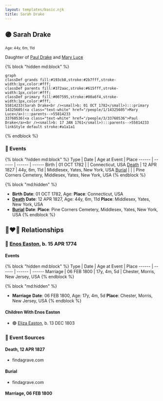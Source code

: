 ```yaml
---
layout: templates/basic.njk
title: Sarah Drake
---
```

## 🟣 Sarah Drake
<small>Age: 44y, 6m, 11d</small>

Daughter of [Paul Drake](/people/3/33760536) and [Mary Luce](/people/1/14325605)

{% block "hidden md:block" %}
```mermaid
graph
classDef grands fill:#193cb8,stroke:#2b7fff,stroke-width:1px,color:#fff;
classDef parents fill:#372aac,stroke:#615fff,stroke-width:1px,color:#fff;
classDef primary fill:#007595,stroke:#00a6f4,stroke-width:1px,color:#fff;
55814233(Sarah Drake<br /><small>b: 01 OCT 1782</small>):::primary
14325605(<a class="text-white" href="/people/1/14325605">Mary Luce</a>):::parents-->55814233
33760536(<a class="text-white" href="/people/3/33760536">Paul Drake</a><br /><small>b: 17 JAN 1761</small>):::parents-->55814233
linkStyle default stroke:#a1a1a1
```
{% endblock %}

### 📆 Events

{% block "hidden md:block" %}
Type | Date | Age at Event | Place
------ | ------ | ------ | ------
Birth | 01 OCT 1782 |  | Connecticut, USA
[Death](#event-event-4) | 12 APR 1827 | 44y, 6m, 11d | Middlesex, Yates, New York, USA
[Burial](#event-event-5) |  |  | Pine Corners Cemetery, Middlesex, Yates, New York, USA
{% endblock %}

{% block "md:hidden" %}
- **Birth**
**Date**: 01 OCT 1782, Age:
**Place**: Connecticut, USA
- **[Death](#event-event-4)**
**Date**: 12 APR 1827, Age: 44y, 6m, 11d
**Place**: Middlesex, Yates, New York, USA
- **[Burial](#event-event-5)**
**Date**:
**Place**: Pine Corners Cemetery, Middlesex, Yates, New York, USA
{% endblock %}

## 👩‍❤️‍👨 Relationships

### 🔵 [Enos Easton](/people/9/95960336), b. 15 APR 1774

#### Events

{% block "hidden md:block" %}
Type | Date | Age at Event | Place
------ | ------ | ------ | ------
Marriage | 06 FEB 1800 | 17y, 4m, 5d | Chester, Morris, New Jersey, USA
{% endblock %}

{% block "md:hidden" %}
- **Marriage**
**Date**: 06 FEB 1800, Age: 17y, 4m, 5d
**Place**: Chester, Morris, New Jersey, USA
{% endblock %}

#### Children With Enos Easton
* 🟣 [Eliza Easton](/people/2/29447626), b. 13 DEC 1803
### 📰 Event Sources

#### <a id="event-event-4"></a> Death, 12 APR 1827
* findagrave.com

#### <a id="event-event-5"></a> Burial
* findagrave.com

#### <a id="event-family-0-event-0"></a> Marriage, 06 FEB 1800
